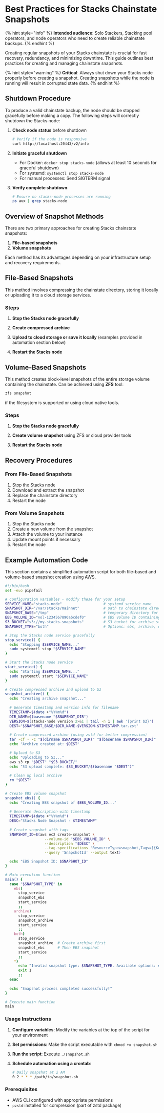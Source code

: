 # Best Practices for Stacks Chainstate Snapshots

{% hint style="info" %}
**Intended audience**: Solo Stackers, Stacking pool operators, and node operators who need to create reliable chainstate backups.
{% endhint %}

Creating regular snapshots of your Stacks chainstate is crucial for fast recovery, redundancy, and minimizing downtime. This guide outlines best practices for creating and managing chainstate snapshots.

{% hint style="warning" %}
**Critical**: Always shut down your Stacks node properly before creating a snapshot. Creating snapshots while the node is running will result in corrupted state data.
{% endhint %}

## Shutdown Procedure

To produce a valid chainstate backup, the node should be stopped gracefully before making a copy. The following steps will correctly shutdown the Stacks node:

1. **Check node status** before shutdown
   ```bash
   # Verify if the node is responsive
   curl http://localhost:20443/v2/info
   ```

2. **Initiate graceful shutdown**
   - For Docker: `docker stop stacks-node` (allows at least 10 seconds for graceful shutdown)
   - For systemd: `systemctl stop stacks-node`
   - For manual processes: Send SIGTERM signal

3. **Verify complete shutdown**
   ```bash
   # Ensure no stacks-node processes are running
   ps aux | grep stacks-node
   ```

## Overview of Snapshot Methods

There are two primary approaches for creating Stacks chainstate snapshots:

1. **File-based snapshots**
2. **Volume snapshots**

Each method has its advantages depending on your infrastructure setup and recovery requirements.

## File-Based Snapshots

This method involves compressing the chainstate directory, storing it locally or uploading it to a cloud storage services.

### Steps

1. **Stop the Stacks node gracefully**

2. **Create compressed archive**

3. **Upload to cloud storage or save it locally** (examples provided in automation section below)

4. **Restart the Stacks node**

## Volume-Based Snapshots

This method creates block-level snapshots of the entire storage volume containing the chainstate. Can be achieved using **ZFS** tool:

```bash
zfs snapshot
```

if the filesystem is supported or using cloud native tools.

### Steps

1. **Stop the Stacks node gracefully**

2. **Create volume snapshot** using ZFS or cloud provider tools 

3. **Restart the Stacks node**

## Recovery Procedures

### From File-Based Snapshots

1. Stop the Stacks node
2. Download and extract the snapshot
3. Replace the chainstate directory
4. Restart the node

### From Volume Snapshots

1. Stop the Stacks node
2. Create a new volume from the snapshot
3. Attach the volume to your instance
4. Update mount points if necessary
5. Restart the node

## Example Automation Code

This section contains a simplified automation script for both file-based and volume-based snapshot creation using AWS.

```bash
#!/bin/bash
set -euo pipefail

# Configuration variables - modify these for your setup
SERVICE_NAME="stacks-node"                   # systemd service name
SNAPSHOT_DIR="/var/stacks/mainnet"           # path to chainstate directory
SNAPSHOT_BASE="/tmp"                         # temporary directory for archives
EBS_VOLUME_ID="vol-1234567890abcdef0"        # EBS volume ID containing chainstate
S3_BUCKET="s3://my-stacks-snapshots"         # S3 bucket for archive storage
SNAPSHOT_TYPE="both"                         # Options: ebs, archive, or both

# Stop the Stacks node service gracefully
stop_service() {
  echo "Stopping $SERVICE_NAME..."
  sudo systemctl stop "$SERVICE_NAME"
}

# Start the Stacks node service
start_service() {
  echo "Starting $SERVICE_NAME..."
  sudo systemctl start "$SERVICE_NAME"
}

# Create compressed archive and upload to S3
snapshot_archive() {
  echo "Creating archive snapshot..."
  
  # Generate timestamp and version info for filename
  TIMESTAMP=$(date +"%Y%m%d")
  DIR_NAME=$(basename "$SNAPSHOT_DIR")
  VERSION=$(stacks-node version 2>&1 | tail -n 1 | awk '{print $2}')
  DEST="$SNAPSHOT_BASE/$DIR_NAME-$VERSION-$TIMESTAMP.tar.zst"
  
  # Create compressed archive (using zstd for better compression)
  tar -cf - -C "$(dirname $SNAPSHOT_DIR)" "$(basename $SNAPSHOT_DIR)" | pzstd -o "$DEST"
  echo "Archive created at: $DEST"

  # Upload to S3
  echo "Uploading to S3..."
  aws s3 cp "$DEST" "$S3_BUCKET/"
  echo "S3 upload complete: $S3_BUCKET/$(basename "$DEST")"
  
  # Clean up local archive
  rm "$DEST"
}

# Create EBS volume snapshot
snapshot_ebs() {
  echo "Creating EBS snapshot of $EBS_VOLUME_ID..."
  
  # Generate description with timestamp
  TIMESTAMP=$(date +"%Y%m%d")
  DESC="Stacks Node Snapshot - $TIMESTAMP"
  
  # Create snapshot with tags
  SNAPSHOT_ID=$(aws ec2 create-snapshot \
                  --volume-id "$EBS_VOLUME_ID" \
                  --description "$DESC" \
                  --tag-specifications "ResourceType=snapshot,Tags=[{Key=Name,Value=Stacks Snapshot},{Key=type,Value=chainstate}]" \
                  --query 'SnapshotId' --output text)

  echo "EBS Snapshot ID: $SNAPSHOT_ID"
}

# Main execution function
main() {
  case "$SNAPSHOT_TYPE" in
    ebs)
      stop_service
      snapshot_ebs
      start_service
      ;;
    archive)
      stop_service
      snapshot_archive
      start_service
      ;;
    both)
      stop_service
      snapshot_archive  # Create archive first
      snapshot_ebs      # Then EBS snapshot
      start_service
      ;;
    *)
      echo "Invalid snapshot type: $SNAPSHOT_TYPE. Available options: ebs, archive, or both."
      exit 1
      ;;
  esac
  
  echo "Snapshot process completed successfully!"
}

# Execute main function
main
```

### Usage Instructions

1. **Configure variables**: Modify the variables at the top of the script for your environment

2. **Set permissions**: Make the script executable with `chmod +x snapshot.sh`

3. **Run the script**: Execute `./snapshot.sh`

4. **Schedule automation using a crontab**: 
   ```bash
   # Daily snapshot at 2 AM
   0 2 * * * /path/to/snapshot.sh
   ```

### Prerequisites

- AWS CLI configured with appropriate permissions
- `pzstd` installed for compression (part of zstd package)
